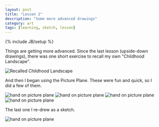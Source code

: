 ```yaml
---
layout: post
title: "Lesson 2"
description: "Some more advanced drawings"
category: art
tags: [learning, sketch, lesson]
---
```

{% include JB/setup %}
<p>Things are getting more advanced. Since the last lesson (upside-down drawings), there was one short exercise to recall my own "Childhood Landscape".</p>
<img src="{{ BASE_PATH }}/assets/images/recalled_childhood_landscape_sm.jpg" alt="Recalled Childhood Landscape" class="img-left"/>
<p>And then I began using the Picture Plane. These were fun and quick, so I did a few of them.</p>
<img src="{{ BASE_PATH }}/assets/images/hand1_sm.jpg" alt="hand on picture plane" class="img-left"/>
<img src="{{ BASE_PATH }}/assets/images/hand2_sm.jpg" alt="hand on picture plane" class="img-left"/>
<img src="{{ BASE_PATH }}/assets/images/hand3_sm.jpg" alt="hand on picture plane" class="img-left"/>
<img src="{{ BASE_PATH }}/assets/images/hand4_sm.jpg" alt="hand on picture plane" class="img-left"/>
<p>The last one I re-drew as a sketch.</p>
<img src="{{ BASE_PATH }}/assets/images/hand4_final_sm.jpg" alt="hand on picture plane" class="img-left"/>
